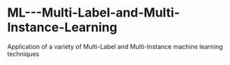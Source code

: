 # ML---Multi-Label-and-Multi-Instance-Learning
Application of a variety of Multi-Label and Multi-Instance machine learning techniques
